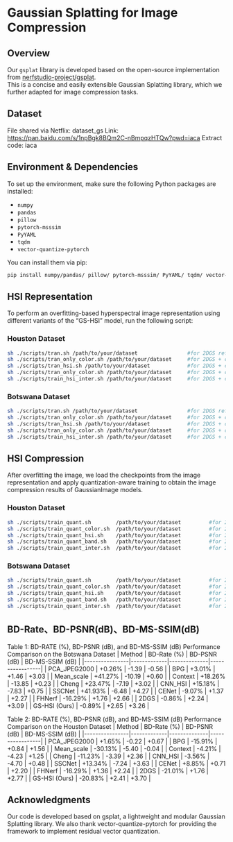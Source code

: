 # Gaussian Splatting for Image Compression

## Overview

Our `gsplat` library is developed based on the open-source implementation from [nerfstudio-project/gsplat](https://github.com/nerfstudio-project/gsplat).  
This is a concise and easily extensible Gaussian Splatting library, which we further adapted for image compression tasks.

## Dataset
File shared via Netflix: dataset_gs 
Link: https://pan.baidu.com/s/1npBgk8BQm2C-nBmpqzHTQw?pwd=iaca Extract code: iaca

## Environment & Dependencies

To set up the environment, make sure the following Python packages are installed:

- `numpy`  
- `pandas`  
- `pillow`  
- `pytorch-msssim`  
- `PyYAML`  
- `tqdm`  
- `vector-quantize-pytorch`  

You can install them via pip:

```bash
pip install numpy/pandas/ pillow/ pytorch-msssim/ PyYAML/ tqdm/ vector-quantize-pytorch/
```
## HSI Representation

To perform an overfitting-based hyperspectral image representation using different variants of the “GS-HSI” model, run the following script:

### Houston Dataset

```bash
sh ./scripts/tran.sh /path/to/your/dataset                #for 2DGS reference[14]
sh ./scripts/tran_only_color.sh /path/to/your/dataset     #for 2DGS + color weight W
sh ./scripts/tran_hsi.sh /path/to/your/dataset            #for 2DGS + color weight W + adaptive resampling module
sh ./scripts/tran_only_color.sh /path/to/your/dataset     #for 2DGS + color weight W + reusing cross-band information
sh ./scripts/train_hsi_inter.sh /path/to/your/dataset     #for 2DGS + color weight W + adaptive resampling module + reusing cross-band information(GS-HSI)
```
### Botswana Dataset
```bash
sh ./scripts/tran.sh /path/to/your/dataset                #for 2DGS reference[14]
sh ./scripts/tran_only_color.sh /path/to/your/dataset     #for 2DGS + color weight W
sh ./scripts/tran_hsi.sh /path/to/your/dataset            #for 2DGS + color weight W + adaptive resampling module
sh ./scripts/tran_only_color.sh /path/to/your/dataset     #for 2DGS + color weight W + reusing cross-band information
sh ./scripts/train_hsi_inter.sh /path/to/your/dataset     #for 2DGS + color weight W + adaptive resampling module + reusing cross-band information(GS-HSI)
```
## HSI Compression
After overfitting the image, we load the checkpoints from the image representation and apply quantization-aware training to obtain the image compression results of GaussianImage models.

### Houston Dataset
```bash
sh ./scripts/train_quant.sh        /path/to/your/dataset         #for 2DGS reference[14] + attribute-aware quantization module
sh ./scripts/train_quant_color.sh  /path/to/your/dataset         #for 2DGS + color weight W + attribute-aware quantization module
sh ./scripts/train_quant_hsi.sh    /path/to/your/dataset         #for 2DGS + color weight W + adaptive resampling module + attribute-aware quantization module
sh ./scripts/train_quant_band.sh   /path/to/your/dataset         #for 2DGS + color weight W+ reusing cross-band information + attribute-aware quantization module
sh ./scripts/train_quant_inter.sh  /path/to/your/dataset         #for 2DGS + color weight W+ reusing cross-band information + adaptive resampling module + attribute-aware quantization module
```
### Botswana Dataset
```bash
sh ./scripts/train_quant.sh        /path/to/your/dataset         #for 2DGS reference[14] + attribute-aware quantization module
sh ./scripts/train_quant_color.sh  /path/to/your/dataset         #for 2DGS + color weight W + attribute-aware quantization module
sh ./scripts/train_quant_hsi.sh    /path/to/your/dataset         #for 2DGS + color weight W + adaptive resampling module + attribute-aware quantization module
sh ./scripts/train_quant_band.sh   /path/to/your/dataset         #for 2DGS + color weight W+ reusing cross-band information + attribute-aware quantization module
sh ./scripts/train_quant_inter.sh  /path/to/your/dataset         #for 2DGS + color weight W+ reusing cross-band information + adaptive resampling module + attribute-aware quantization module
```

## BD-Rate、BD-PSNR(dB)、BD-MS-SSIM(dB)

Table 1: BD-RATE (%), BD-PSNR (dB), and BD-MS-SSIM (dB) Performance Comparison on the Botswana Dataset
| Method         | BD-Rate (%) | BD-PSNR (dB) | BD-MS-SSIM (dB) |
|----------------|-------------|--------------|-----------------|
| PCA_JPEG2000   | +0.26%      | -1.39        | -0.56           |
| BPG            | +3.01%      | +1.46        | +3.03           |
| Mean_scale     | +41.27%     | -10.19       | +0.60           |
| Context        | +18.26%     | -13.85       | +0.23           |
| Cheng          | +23.47%     | -7.19        | +3.02           |
| CNN_HSI        | +15.18%     | -7.83        | +0.75           |
| SSCNet         | +41.93%     | -6.48        | +4.27           |
| CENet          | -9.07%      | +1.37        | +2.27           |
| FHNerf         | -16.29%     | +1.76        | +2.66           |
| 2DGS           | -0.86%      | +2.24        | +3.09           |
| GS-HSI (Ours)  | -0.89%      | +2.65        | +3.26           |

Table 2: BD-RATE (%), BD-PSNR (dB), and BD-MS-SSIM (dB) Performance Comparison on the Houston Dataset
| Method         | BD-Rate (%) | BD-PSNR (dB) | BD-MS-SSIM (dB) |
|----------------|-------------|--------------|-----------------|
| PCA_JPEG2000   | +1.65%      | -0.22        | +0.67           |
| BPG            | -15.91%     | +0.84        | +1.56           |
| Mean_scale     | -30.13%     | -5.40        | -0.04           |
| Context        | -4.21%      | -4.23        | +1.25           |
| Cheng          | -11.23%     | -3.39        | +2.36           |
| CNN_HSI        | -3.56%      | -4.70        | +0.48           |
| SSCNet         | +13.34%     | -7.24        | +3.63           |
| CENet          | +8.85%      | +0.71        | +2.20           |
| FHNerf         | -16.29%     | +1.36        | +2.24           |
| 2DGS           | -21.01%     | +1.76        | +2.77           |
| GS-HSI (Ours)  | -20.83%     | +2.41        | +3.70           |


## Acknowledgments
Our code is developed based on gsplat, a lightweight and modular Gaussian Splatting library.
We also thank vector-quantize-pytorch for providing the framework to implement residual vector quantization.





